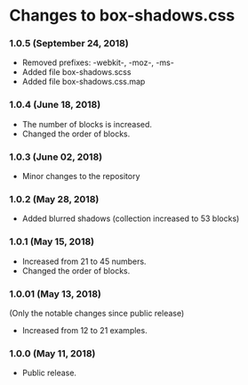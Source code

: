 # Changes to box-shadows.css

### 1.0.5 (September 24, 2018)

* Removed prefixes: -webkit-, -moz-, -ms-
* Added file box-shadows.scss
* Added file box-shadows.css.map

### 1.0.4 (June 18, 2018)

* The number of blocks is increased.
* Сhanged the order of blocks.

### 1.0.3 (June 02, 2018)

* Minor changes to the repository

### 1.0.2 (May 28, 2018)

* Added blurred shadows (сollection increased to 53 blocks)

### 1.0.1 (May 15, 2018)

* Increased from 21 to 45 numbers.
* Сhanged the order of blocks.

### 1.0.01 (May 13, 2018)
(Only the notable changes since public release)
* Increased from 12 to 21 examples.

### 1.0.0 (May 11, 2018)
* Public release.
